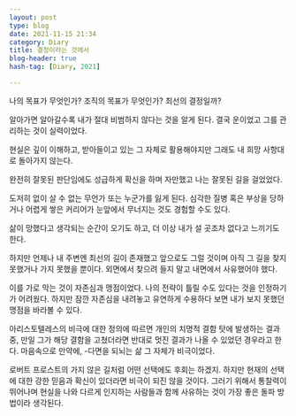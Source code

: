 ```yaml
---
layout: post
type: blog
date: 2021-11-15 21:34
category: Diary
title: 결정이라는 것에서
blog-header: true
hash-tag: [Diary, 2021]

---
```


나의 목표가 무엇인가?
조직의 목표가 무엇인가?
최선의 결정일까?

알아가면 알아갈수록
내가 절대 비범하지 않다는 것을 알게 된다.
결국 운이었고 그를 관리하는 것이 실력이었다.

현실은 깊이 이해하고, 받아들이고
있는 그 자체로 활용해야지만 그래도
내 희망 사항대로 돌아가지 않는다.

완전히 잘못된 판단임에도
성급하게 확신을 하며 자만했고
나는 잘못된 길을 걸었었다.

도저히 없이 살 수 없는 무언가 또는 누군가를 잃게 된다.
심각한 질병 혹은 부상을 당하거나 
어렵게 쌓은 커리어가 눈앞에서 무너지는 것도 경험할 수도 있다.

삶이 망했다고 생각되는 순간이 오기도 하고, 
더 이상 내가 설 곳조차 없다고 느끼기도 한다.

하지만 언제나 내 주변엔 최선의 길이 존재했고
앞으로도 그럴 것이며 아직 그 길을 찾지 못했거나 가지 못했을 뿐이다.
외면에서 찾으려 들지 말고 내면에서 사유했어야 했다.

이를 가로 막는 것이 자존심과 맹점이었다.
나의 전략이 틀릴 수도 있다는 것을 인정하기가 어려웠다.
하지만 잠깐 자존심을 내려놓고 유연하게 수용하다 보면
내가 보지 못했던 맹점을 바라볼 수 있다.

아리스토텔레스의 비극에 대한 정의에 따르면
개인의 치명적 결함 탓에 발생하는 결과 중,
만일 그가 해당 결함을 고쳤더라면 반대로 멋진 결과가 나올 수 있었던 경우라고 한다.
마음속으로 만약에, -다면을 되뇌는 삶
그 자체가 비극이었다.

로버트 프로스트의 가지 않은 길처럼
어떤 선택에도 후회는 하겠지.
하지만 현재의 선택에 대한 강한 믿음과 확신이 있더라면 비극이 되진 않을 것이다.
그러기 위해서 통찰력이 뛰어나며 현실을 나와 다르게 인지하는 사람들과 
함께 사유하는 것이 가장 좋은 돌파 방법이라 생각된다.

